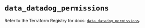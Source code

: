 # `data_datadog_permissions`

Refer to the Terraform Registry for docs: [`data_datadog_permissions`](https://registry.terraform.io/providers/datadog/datadog/3.61.0/docs/data-sources/permissions).
